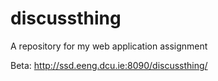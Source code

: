 # discussthing
A repository for my web application assignment

Beta: http://ssd.eeng.dcu.ie:8090/discussthing/
